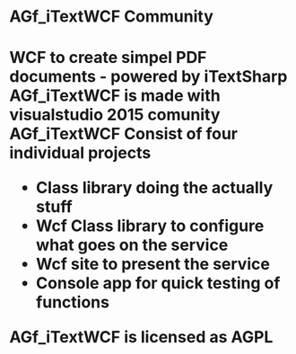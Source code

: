 <h1>AGf_iTextWCF  Community<h1> 
WCF to create simpel PDF documents - powered by iTextSharp
AGf_iTextWCF is made with visualstudio 2015 comunity
AGf_iTextWCF Consist of four individual projects 
<ul>
  <li>Class library doing the actually stuff</li>
  <li>Wcf Class library to configure what goes on the service</li>
  <li>Wcf site to present the service</li>
  <li>Console app for quick testing of functions</li>
</ul>
<p><strong>AGf_iTextWCF</string> is licensed as AGPL</p>
